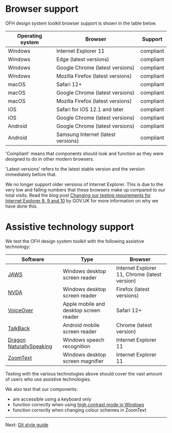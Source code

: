 # Browser support

OFH design system toolkit browser support is shown in the table below.

| Operating system | Browser                              | Support   |
|----------------- |--------------------------------------|-----------|
| Windows          | Internet Explorer 11                 | compliant |
| Windows          | Edge (latest versions)               | compliant |
| Windows          | Google Chrome (latest versions)      | compliant |
| Windows          | Mozilla Firefox (latest versions)    | compliant |
| macOS            | Safari 12+                           | compliant |
| macOS            | Google Chrome (latest versions)      | compliant |
| macOS            | Mozilla Firefox (latest versions)    | compliant |
| iOS              | Safari for iOS 12.1 and later        | compliant |
| iOS              | Google Chrome (latest versions)      | compliant |
| Android          | Google Chrome (latest versions)      | compliant |
| Android          | Samsung Internet (latest versions)   | compliant |

'Compliant' means that components should look and function as they were designed to do in other modern browsers.

'Latest versions' refers to the latest stable version and the version immediately before that.

We no longer support older versions of Internet Explorer. This is due to the very low and falling numbers that these browsers make up compared to our total visits. Read the blog post [Changing our testing requirements for Internet Explorer 8, 9 and 10](https://technology.blog.gov.uk/2018/06/26/changing-our-testing-requirements-for-internet-explorer-8-9-and-10/) by GOV.UK for more information on why we have done this.

# Assistive technology support

We test the OFH design system toolkit with the following assistive technology:

| Software                 | Type               | Browser                             |
|--------------------------|--------------------|-------------------------------------|
| [JAWS](https://www.freedomscientific.com/Products/Blindness/JAWS)     | Windows desktop screen reader      | Internet Explorer 11, Chrome (latest version) |
| [NVDA](https://www.nvaccess.org/) | Windows desktop screen reader      | Firefox (latest versions)|
| [VoiceOver](https://www.apple.com/uk/accessibility/iphone/vision/)           | Apple mobile and desktop screen reader      | Safari 12+ |
| [TalkBack](https://support.google.com/accessibility/android/topic/3529932?hl=en-GB&ref_topic=9078845)           | Android mobile screen reader      | Chrome (latest version) |
| [Dragon NaturallySpeaking](https://www.nuance.com/en-gb/dragon.html)| Windows speech recognition | Internet Explorer 11 |
| [ZoomText](https://www.zoomtext.com/products/zoomtext-magnifierreader/)             | Windows desktop screen magnifier   | Internet Explorer 11 |

Testing with the various technologies above should cover the vast amount of
users who use assistive technologies.

We also test that our components:

- are accessible using a keyboard only
- function correctly when using [high contrast mode in Windows](https://support.microsoft.com/en-gb/help/13862/windows-use-high-contrast-mode)
- function correctly when changing colour schemes in ZoomText

---

Next: [Git style guide](git-style-guide.md)
